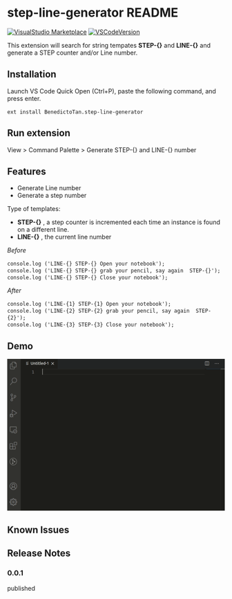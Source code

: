 # step-line-generator README
[![VisualStudio Marketplace](https://img.shields.io/badge/dynamic/json?label=VisualStudioMarketplace&query=version&url=https%3A%2F%2Fraw.githubusercontent.com%2Ftanben%2Fvsc-step-line-generator%2Fmaster%2Fpackage.json)](https://marketplace.visualstudio.com/items?itemName=BenedictoTan.step-line-generator)
[![VSCodeVersion](https://img.shields.io/badge/dynamic/json?color=orange&label=VScode&query=engines.vscode&url=https%3A%2F%2Fraw.githubusercontent.com%2Ftanben%2Fvsc-step-line-generator%2Fmaster%2Fpackage.json)]()

This extension will search for string tempates **STEP-{}** and **LINE-{}** and generate a STEP counter and/or Line number. 

## Installation
 

Launch VS Code Quick Open (Ctrl+P), paste the following command, and press enter.

```
ext install BenedictoTan.step-line-generator
```
## Run extension
View > Command Palette > Generate STEP-{} and LINE-{} number

## Features
* Generate Line number 
* Generate a step number

Type of templates:
* **STEP-{}**  , a step counter is incremented each time an instance is found on a different line.
* **LINE-{}**  , the current line number


*Before*
```
console.log ('LINE-{} STEP-{} Open your notebook');
console.log ('LINE-{} STEP-{} grab your pencil, say again  STEP-{}');
console.log ('LINE-{} STEP-{} Close your notebook');

```
*After*
```
console.log ('LINE-{1} STEP-{1} Open your notebook');
console.log ('LINE-{2} STEP-{2} grab your pencil, say again  STEP-{2}');
console.log ('LINE-{3} STEP-{3} Close your notebook');

```

## Demo
![image](./resource/overview.gif)


## Known Issues

## Release Notes

### 0.0.1

published